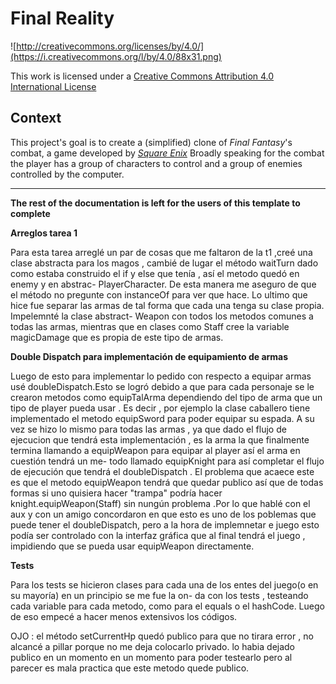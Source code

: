 Final Reality
=============

![http://creativecommons.org/licenses/by/4.0/](https://i.creativecommons.org/l/by/4.0/88x31.png)

This work is licensed under a 
[Creative Commons Attribution 4.0 International License](http://creativecommons.org/licenses/by/4.0/)

Context
-------

This project's goal is to create a (simplified) clone of _Final Fantasy_'s combat, a game developed
by [_Square Enix_](https://www.square-enix.com)
Broadly speaking for the combat the player has a group of characters to control and a group of 
enemies controlled by the computer.

---

**The rest of the documentation is left for the users of this template to complete**

**Arreglos tarea 1**

Para esta tarea arreglé un par de cosas que me faltaron de la t1 ,creé una clase abstracta para los magos , cambié de 
lugar el método waitTurn dado como estaba construido el if y else que tenía , así el metodo quedó en enemy y en abstrac-
PlayerCharacter. De esta manera me aseguro de que el método no pregunte con instanceOf para ver que hace. 
Lo ultimo que hice fue separar las armas de tal forma que cada una tenga su clase propia. Impelemnté la clase abstract-
Weapon con todos los metodos comunes a todas las armas, mientras que en clases como Staff cree la variable magicDamage 
que es propia de este tipo de armas.

**Double Dispatch para implementación de equipamiento de armas**

Luego de esto para implementar lo pedido con respecto a equipar armas usé doubleDispatch.Esto se logró debido a que para 
cada personaje se le crearon metodos como equipTalArma dependiendo del tipo de arma que un tipo de player pueda usar . 
Es decir , por ejemplo la clase caballero tiene implementado el metodo equipSword para poder equipar su espada. 
A su vez se hizo lo mismo para todas las armas , ya que dado el flujo de ejecucion que tendrá esta implementación , es la arma la
que finalmente termina llamando a equipWeapon para equipar al player así el arma en cuestión tendrá un me-
todo llamado equipKnight para así completar el flujo de ejecución que tendrá el doubleDispatch .
El problema que acaece este es que el metodo equipWeapon tendrá que quedar publico así que de todas formas si uno quisiera
hacer "trampa" podría hacer knight.equipWeapon(Staff) sin nungún problema .Por lo que hablé con el aux y con un amigo 
concordaron en que esto es uno de los poblemas que puede tener el doubleDispatch, pero a la hora de implemnetar e juego 
esto podía ser controlado con la interfaz gráfica que al final tendrá el juego , impidiendo que se pueda usar equipWeapon 
directamente. 

**Tests** 

Para los tests se hicieron clases para cada una de los entes del juego(o en su mayoría) en un principio se me fue la on-
da con los tests , testeando cada variable para cada metodo, como para el equals o el hashCode. Luego de eso empecé a
hacer menos extensivos los códigos. 


OJO : el método setCurrentHp quedó publico para que no tirara error , no alcancé a pillar porque no me deja colocarlo privado. 
lo habia dejado publico en un momento en un momento para poder testearlo pero al parecer es mala practica que este 
metodo quede publico. 
